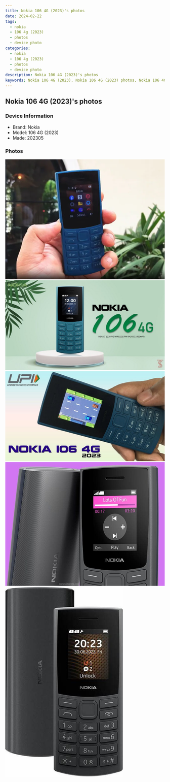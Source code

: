 ```yaml
---
title: Nokia 106 4G (2023)'s photos
date: 2024-02-22
tags: 
  - nokia
  - 106 4g (2023)
  - photos
  - device photo
categories: 
  - nokia
  - 106 4g (2023)
  - photos
  - device photo
description: Nokia 106 4G (2023)'s photos
keywords: Nokia 106 4G (2023), Nokia 106 4G (2023) photos, Nokia 106 4G (2023) device photo
---
```


## Nokia 106 4G (2023)'s photos

### Device Information

- Brand: Nokia
- Model: 106 4G (2023)
- Made: 202305

### Photos

![/images/best-assets/devices/nokia/nokia-106-4g-(2023)/1.jpg](/images/best-assets/devices/nokia/nokia-106-4g-(2023)/1.jpg)
![/images/best-assets/devices/nokia/nokia-106-4g-(2023)/2.jpg](/images/best-assets/devices/nokia/nokia-106-4g-(2023)/2.jpg)
![/images/best-assets/devices/nokia/nokia-106-4g-(2023)/3.jpg](/images/best-assets/devices/nokia/nokia-106-4g-(2023)/3.jpg)
![/images/best-assets/devices/nokia/nokia-106-4g-(2023)/4.jpg](/images/best-assets/devices/nokia/nokia-106-4g-(2023)/4.jpg)
![/images/best-assets/devices/nokia/nokia-106-4g-(2023)/5.jpg](/images/best-assets/devices/nokia/nokia-106-4g-(2023)/5.jpg)
